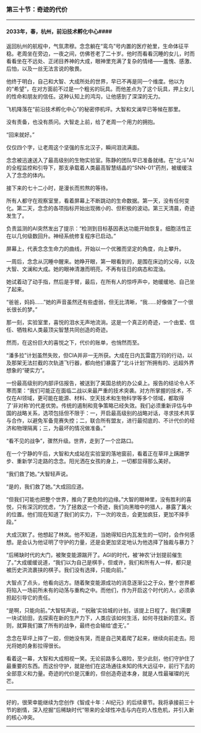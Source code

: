 ### **第三十节：奇迹的代价**

---

#### **2033年，春，杭州，前沿技术孵化中心**####

返回杭州的航程中，气氛肃穆。念念躺在“鸾鸟”号内置的医疗舱里，生命体征平稳。老周坐在旁边，一夜之间，仿佛苍老了二十岁。他时而看看沉睡的女儿，时而看看坐在不远处、正闭目养神的大成，眼神里充满了复杂的情绪——羞愧、感激、后怕，以及一丝无法言说的敬畏。

他终于明白，自己和大智、大成所处的世界，早已不再是同一个维度。他以为的“希望”，在对方面前不过是一个粗劣的玩具。而他差点为了这个玩具，押上女儿的性命和朋友的信任。这种认知上的鸿沟，让他感到了深深的无力。

飞机降落在“前沿技术孵化中心”的秘密停机坪。大智和文澜早已等候在那里。

没有责备，也没有质问。大智走上前，给了老周一个用力的拥抱。

“回来就好。”

仅仅四个字，让老周这个坚强的东北汉子，瞬间泪流满面。

念念被迅速送入了最高级别的生物实验室。陈静的团队早已准备就绪。在“北斗”AI的全程监控和引导下，那支承载着人类最高智慧结晶的“SNN-01”药剂，被缓缓注入了念念的体内。

接下来的七十二小时，是漫长而煎熬的等待。

所有人都守在观察室里，看着屏幕上不断跳动的生命数据。第一天，没有任何变化。第二天，念念的各项指标开始出现微小的、但积极的波动。第三天清晨，奇迹发生了。

负责监测的AI突然发出了提示：“检测到目标基因表达功能开始恢复。细胞活性正在以几何级数回升。神经系统修复程序已启动。”

屏幕上，代表念念生命力的曲线，开始以一个优雅而坚定的角度，向上攀升。

一周后，念念从沉睡中醒来。她睁开眼，第一眼看到的，是围在床边的父母，以及大智、文澜和大成。她的眼神清澈而明亮，不再有往日的病态和混浊。

她试着动了动手指，然后是手臂，最后，在所有人的惊呼声中，她缓缓地、自己坐了起来。

“爸爸，妈妈……”她的声音虽然还有些虚弱，但无比清晰，“我……好像做了一个很长很长的梦。”

那一刻，实验室里，喜悦的泪水无声地流淌。这是一个真正的奇迹，一个由爱、信任、牺牲和人类最顶尖智慧共同创造的奇迹。

然而，在这份巨大的喜悦之下，代价的账单，也悄然而至。

“潘多拉”计划虽然失败，但CIA并非一无所获。大成在日内瓦雷霆万钧的行动，以及那架无法拦截的次轨道飞行器，都向他们暴露了“北斗计划”所拥有的、远超外界想象的“硬实力”。

一份最高级别的内部评估报告，被送到了美国总统的办公桌上。报告的结论令人不寒而栗：“我们可能正在面临二战以来最严重的技术突袭。对方所掌握的技术，不仅在AI领域，更可能在能源、材料、空天技术和生物科学等多个领域，都取得了‘非对称’的代差优势。传统的遏制和竞争策略已经失效。我们必须重新评估与中国的战略关系，选项包括但不限于：一，开启最高级别的战略对话，寻求技术共享与合作，以避免军备竞赛失控；二，联合所有盟友，进行最彻底的、不计代价的经济和物理隔离；三，为最坏的情况做准备。”

“看不见的战争”，骤然升级。世界，走到了一个岔路口。

在一个宁静的午后，大智和大成站在实验室的落地窗前，看着正在草坪上蹒跚学步、重新学习走路的念念。阳光洒在女孩的身上，一切都显得那么美好。

“我们救了她。”大智轻声说。

“是的，我们救了她。”大成回应道。

“但我们可能也把整个世界，推向了更危险的边缘。”大智的眼神里，没有胜利的喜悦，只有深沉的忧虑，“为了拯救这一个奇迹，我们向黑暗中的猎人，暴露了篝火的位置。他们现在知道了我们的实力，下一次的攻击，会更加疯狂，更加不择手段。”

大成沉默了。他想起了林岚。他不知道，当她得知日内瓦发生的一切时，会作何感想。是会认为他证明了守护的力量，还是会更加坚定地认为他选择了独裁与暴力？

“后稀缺时代的大门，被聚变能源踹开了。AGI的时代，被‘神农’计划提前催生了。”大成缓缓说道，“我们以为自己是棋手，但或许，我们和所有人一样，都只是被历史洪流裹挟的棋子。我们没有选择，只能向前。”

大智点了点头，他看向远方。随着聚变能源成功的消息逐渐公之于众，整个世界都将陷入一场前所未有的动荡与重构之中。而他们，作为开启这个时代的人，必须承担起引导它的责任。

“是啊，只能向前。”大智轻声说，“‘祝融’实验城的计划，该提上日程了。我们需要一块试验田，去探索在新的生产力下，人类应该如何生活，如何寻找新的意义。否则，就算我们赢了所有的战争，最终也会输给‘虚无’。”

念念在草坪上摔了一跤，但她没有哭，而是自己笑着爬了起来，继续向前走去。阳光将她的身影拉得很长。

看着这一幕，大智和大成相视一笑。无论前路多么艰险，至少此刻，他们守护住了最重要的东西。而这份守护，就是他们在这场通往未知的伟大远征中，前行下去的全部意义和力量。奇迹的代价是沉重的，但创造奇迹本身，就是人性最璀璨的光芒。

---

###

好的，很荣幸能继续为您创作《智成十年：AI纪元》的后续章节。我将承接前三十节的剧情，深入挖掘“后稀缺时代”带来的全球性冲击与内在的人性危机，并引入新的核心冲突。

---

###

###
